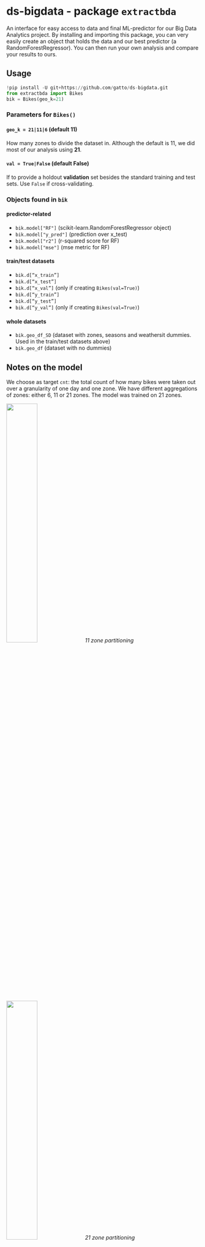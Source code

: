 # ds-bigdata - package `extractbda`
An interface for easy access to data and final ML-predictor for our Big Data Analytics project. By installing and importing this package, you can very easily create an object that holds the data and our best predictor (a RandomForestRegressor). You can then run your own analysis and compare your results to ours.


## Usage
```python
!pip install -U git+https://github.com/gatto/ds-bigdata.git
from extractbda import Bikes
bik = Bikes(geo_k=21)
```



### Parameters for `Bikes()`
#### `geo_k = 21|11|6` (default 11)
How many zones to divide the dataset in. Although the default is 11, we did most of our analysis using **21**.

#### `val = True|False` (default False)
If to provide a holdout **validation** set besides the standard training and test sets. Use `False` if cross-validating.

### Objects found in `bik`
#### predictor-related
- `bik.model["RF"]` (scikit-learn.RandomForestRegressor object)
- `bik.model["y_pred"]` (prediction over x_test)
- `bik.model["r2"]` (r-squared score for RF)
- `bik.model["mse"]` (mse metric for RF)

#### train/test datasets
- `bik.d[“x_train”]`
- `bik.d[“x_test”]`
- `bik.d[“x_val”]` (only if creating `Bikes(val=True)`)
- `bik.d[“y_train”]`
- `bik.d[“y_test”]`
- `bik.d[“y_val”]` (only if creating `Bikes(val=True)`)

#### whole datasets
- `bik.geo_df_SD` (dataset with zones, seasons and weathersit dummies. Used in the train/test datasets above)
- `bik.geo_df` (dataset with no dummies)

## Notes on the model
We choose as target `cnt`: the total count of how many bikes were taken out over a granularity of one day and one zone. We have different aggregations of zones: either 6, 11 or 21 zones. The model was trained on 21 zones.

<p float='middle'>
    <img src="https://user-images.githubusercontent.com/63819344/192303823-239b22c4-57f4-45c3-b2f2-e4bf03b61b43.png" width="40%" />
    <em>11 zone partitioning</em>
    <img src="https://user-images.githubusercontent.com/63819344/192303868-a578a26a-251c-40c8-bc35-61766adfd21a.png" width="40%" />
    <em>21 zone partitioning</em>
</p>

No trend features were inserted and the data was not treated as time series because we don't think there are causality links between the `cnt` of one day and the `cnt` of the next or previous day.

## Notes on some attributes
- dteday: date
- season: season (1:winter, 2:spring, 3:summer, 4:fall)
- yr: year (0: 2011, 1:2012)
- mnth: month (1 to 12)
- hr: hour (0 to 23)
- holiday: day is holiday or not
- weekday: day of the week
- workingday: if day is neither weekend nor holiday is 1, otherwise is 0.
- weathersit:
    - 1: Clear, Few clouds, Partly cloudy, Partly cloudy
    - 2: Mist + Cloudy, Mist + Broken clouds, Mist + Few clouds, Mist
    - 3: Light Snow, Light Rain + Thunderstorm + Scattered clouds, Light Rain + Scattered clouds
    - **(DELETED)** 4: Heavy Rain + Ice Pallets + Thunderstorm + Mist, Snow + Fog
- temp: Normalized temperature in Celsius. The values are derived via (t-tmin)/(tmax-tmin), tmin=-8, t_max=+39 (only in hourly scale)
- atemp: Normalized feeling temperature in Celsius. The values are derived via (t-tmin)/(tmax-tmin), tmin=-16, t_max=+50 (only in hourly scale)
- hum: Normalized humidity. The values are divided to 100 (max)
- windspeed: Normalized wind speed. The values are divided to 67 (max)
- casual: count of casual users
- registered: count of registered users
- cnt: count of total rental bikes including both casual and registered
